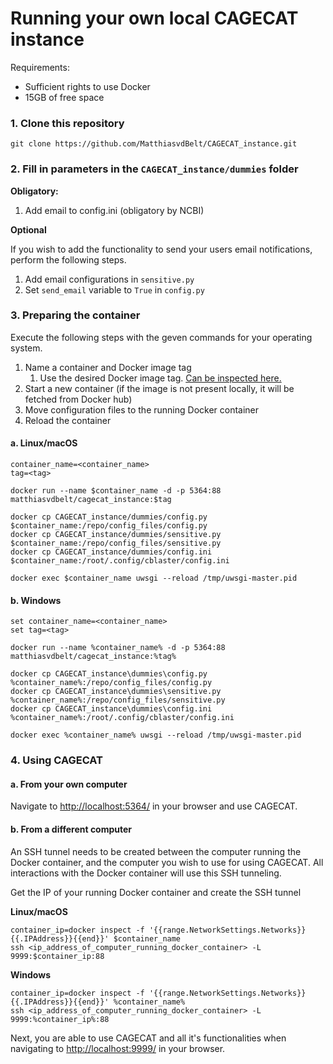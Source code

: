 # Running your own local CAGECAT instance

Requirements:
- Sufficient rights to use Docker
- 15GB of free space


### 1. Clone this repository
```
git clone https://github.com/MatthiasvdBelt/CAGECAT_instance.git
```

### 2. Fill in parameters in the ```CAGECAT_instance/dummies``` folder
**Obligatory:**
1. Add email to config.ini (obligatory by NCBI)


**Optional**

If you wish to add the functionality to send your users email notifications, perform the following steps.

1. Add email configurations in ```sensitive.py```
2. Set ```send_email``` variable to ```True``` in ```config.py```


### 3. Preparing the container
Execute the following steps with the geven commands for your operating system.

1. Name a container and Docker image tag
   1. Use the desired Docker image tag. [Can be inspected here.](https://hub.docker.com/repository/docker/matthiasvdbelt/cagecat_instance/general)
2. Start a new container (if the image is not present locally, it will be fetched from Docker hub) 
3. Move configuration files to the running Docker container
4. Reload the container

#### a. Linux/macOS

```
container_name=<container_name>
tag=<tag>

docker run --name $container_name -d -p 5364:88 matthiasvdbelt/cagecat_instance:$tag

docker cp CAGECAT_instance/dummies/config.py $container_name:/repo/config_files/config.py
docker cp CAGECAT_instance/dummies/sensitive.py $container_name:/repo/config_files/sensitive.py
docker cp CAGECAT_instance/dummies/config.ini $container_name:/root/.config/cblaster/config.ini

docker exec $container_name uwsgi --reload /tmp/uwsgi-master.pid
```


#### b. Windows
```
set container_name=<container_name>
set tag=<tag>

docker run --name %container_name% -d -p 5364:88 matthiasvdbelt/cagecat_instance:%tag%

docker cp CAGECAT_instance\dummies\config.py %container_name%:/repo/config_files/config.py
docker cp CAGECAT_instance\dummies\sensitive.py %container_name%:/repo/config_files/sensitive.py
docker cp CAGECAT_instance\dummies\config.ini %container_name%:/root/.config/cblaster/config.ini

docker exec %container_name% uwsgi --reload /tmp/uwsgi-master.pid
```


### 4. Using CAGECAT

#### a. From your own computer
Navigate to [http://localhost:5364/](http://localhost:5364/) in your browser and use CAGECAT.

#### b. From a different computer
An SSH tunnel needs to be created between the computer running the Docker container, and the computer you wish to use for using CAGECAT. All interactions with the Docker container will use this SSH tunneling.

Get the IP of your running Docker container and create the SSH tunnel 


**Linux/macOS**
```
container_ip=docker inspect -f '{{range.NetworkSettings.Networks}}{{.IPAddress}}{{end}}' $container_name
ssh <ip_address_of_computer_running_docker_container> -L 9999:$container_ip:88
```

**Windows**
```
container_ip=docker inspect -f '{{range.NetworkSettings.Networks}}{{.IPAddress}}{{end}}' %container_name%
ssh <ip_address_of_computer_running_docker_container> -L 9999:%container_ip%:88
```

Next, you are able to use CAGECAT and all it's functionalities when navigating to [http://localhost:9999/](http://localhost:9999/) in your browser.
